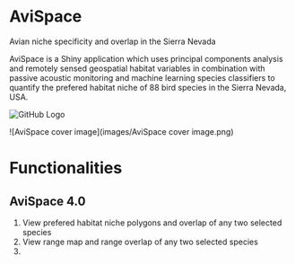# AviSpace
Avian niche specificity and overlap in the Sierra Nevada

AviSpace is a Shiny application which uses principal components analysis and remotely sensed geospatial habitat variables in combination with passive acoustic monitoring and machine learning species classifiers to quantify the prefered habitat niche of 88 bird species in the Sierra Nevada, USA. 

![GitHub Logo](https://github.githubassets.com/images/modules/logos_page/GitHub-Mark.png)


![AviSpace cover image](images/AviSpace cover image.png)

# Functionalities

## AviSpace 4.0
1. View prefered habitat niche polygons and overlap of any two selected species
2. View range map and range overlap of any two selected species
3. 
